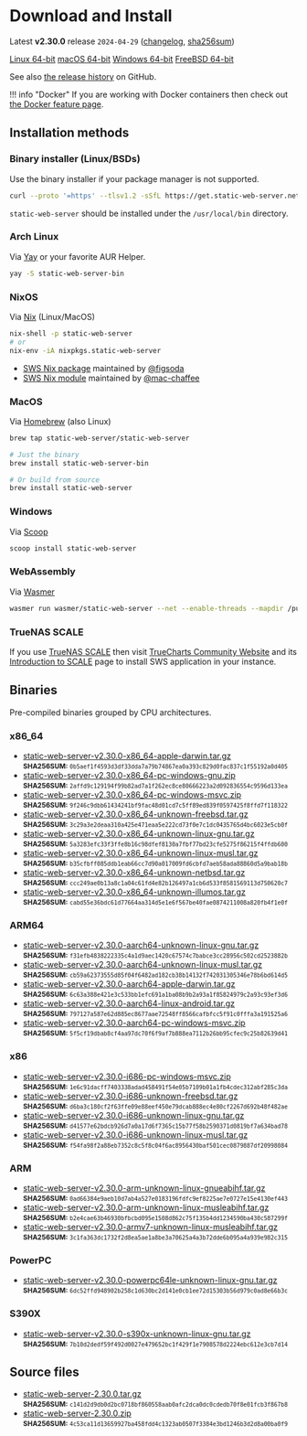 # Download and Install

Latest **v2.30.0** release `2024-04-29` ([changelog](https://github.com/static-web-server/static-web-server/releases/tag/v2.30.0), [sha256sum](https://github.com/static-web-server/static-web-server/releases/download/v2.30.0/static-web-server-v2.30.0-SHA256SUM))

<div class="featured-downloads">

<a class="md-button md-button-sm" href="https://github.com/static-web-server/static-web-server/releases/download/v2.30.0/static-web-server-v2.30.0-x86_64-unknown-linux-gnu.tar.gz">Linux 64-bit</a> <a class="md-button md-button-sm" href="https://github.com/static-web-server/static-web-server/releases/download/v2.30.0/static-web-server-v2.30.0-x86_64-apple-darwin.tar.gz">macOS 64-bit</a>
<a class="md-button md-button-sm" href="https://github.com/static-web-server/static-web-server/releases/download/v2.30.0/static-web-server-v2.30.0-x86_64-pc-windows-msvc.zip">Windows 64-bit</a>
<a class="md-button md-button-sm" href="https://github.com/static-web-server/static-web-server/releases/download/v2.30.0/static-web-server-v2.30.0-x86_64-unknown-freebsd.tar.gz">FreeBSD 64-bit</a>

</div>

See also [the release history](https://github.com/static-web-server/static-web-server/releases) on GitHub.

!!! info "Docker"
    If you are working with Docker containers then check out [the Docker feature page](https://static-web-server.net/features/docker/).

## Installation methods

### Binary installer (Linux/BSDs)

Use the binary installer if your package manager is not supported.

```sh
curl --proto '=https' --tlsv1.2 -sSfL https://get.static-web-server.net | sh
```

`static-web-server` should be installed under the `/usr/local/bin` directory.

### Arch Linux

Via [Yay](https://github.com/Jguer/yay) or your favorite AUR Helper.

```sh
yay -S static-web-server-bin
```

### NixOS

Via [Nix](https://github.com/NixOS/nix) (Linux/MacOS)

```sh
nix-shell -p static-web-server
# or
nix-env -iA nixpkgs.static-web-server
```

- [SWS Nix package](https://search.nixos.org/packages?show=static-web-server&from=0&size=50&sort=relevance&type=packages&query=static-web-server) maintained by [@figsoda](https://github.com/figsoda)
- [SWS Nix module](https://nixos.wiki/wiki/Static_Web_Server) maintained by [@mac-chaffee](https://github.com/mac-chaffee)

### MacOS

Via [Homebrew](https://brew.sh/) (also Linux)

```sh
brew tap static-web-server/static-web-server

# Just the binary
brew install static-web-server-bin

# Or build from source
brew install static-web-server
```

### Windows

Via [Scoop](https://scoop.sh/)

```powershell
scoop install static-web-server
```

### WebAssembly

Via [Wasmer](https://wasmer.io/wasmer/static-web-server/)

```sh
wasmer run wasmer/static-web-server --net --enable-threads --mapdir /public:/my/host/dir -- --port 8787
```

### TrueNAS SCALE

If you use [TrueNAS SCALE](https://www.truenas.com/truenas-scale/) then visit [TrueCharts Community Website](https://truecharts.org/charts/stable/static-web-server/) and its [Introduction to SCALE](https://truecharts.org/manual/SCALE/guides/scale-intro) page to install SWS application in your instance.  

## Binaries

Pre-compiled binaries grouped by CPU architectures.

### x86_64

- [static-web-server-v2.30.0-x86_64-apple-darwin.tar.gz](https://github.com/static-web-server/static-web-server/releases/download/v2.30.0/static-web-server-v2.30.0-x86_64-apple-darwin.tar.gz)<br>
<small>**SHA256SUM:** `0b5aef1f4593d3df33dda7a79b74867ea0a393c829d0fac837c1f55192a0d405`</small>
- [static-web-server-v2.30.0-x86_64-pc-windows-gnu.zip](https://github.com/static-web-server/static-web-server/releases/download/v2.30.0/static-web-server-v2.30.0-x86_64-pc-windows-gnu.zip)<br>
<small>**SHA256SUM:** `2affd9c129194f99b82ad7a1f262ec8ce80666223a2d092836554c9596d133ea`</small>
- [static-web-server-v2.30.0-x86_64-pc-windows-msvc.zip](https://github.com/static-web-server/static-web-server/releases/download/v2.30.0/static-web-server-v2.30.0-x86_64-pc-windows-msvc.zip)<br>
<small>**SHA256SUM:** `9f246c9dbb61434241bf9fac48d01cd7c5ff89ed839f0597425f8ffd7f118322`</small>
- [static-web-server-v2.30.0-x86_64-unknown-freebsd.tar.gz](https://github.com/static-web-server/static-web-server/releases/download/v2.30.0/static-web-server-v2.30.0-x86_64-unknown-freebsd.tar.gz)<br>
<small>**SHA256SUM:** `3c29a3e2deaa310a425e471eaa5e222cd73f0e7c1dc0435765d4bc6023e5cb0f`</small>
- [static-web-server-v2.30.0-x86_64-unknown-linux-gnu.tar.gz](https://github.com/static-web-server/static-web-server/releases/download/v2.30.0/static-web-server-v2.30.0-x86_64-unknown-linux-gnu.tar.gz)<br>
<small>**SHA256SUM:** `5a3283efc33f3ffe8b16c98dfef8130a7fbf77bd23cfe5275f86215f4ffdb600`</small>
- [static-web-server-v2.30.0-x86_64-unknown-linux-musl.tar.gz](https://github.com/static-web-server/static-web-server/releases/download/v2.30.0/static-web-server-v2.30.0-x86_64-unknown-linux-musl.tar.gz)<br>
<small>**SHA256SUM:** `b35cfbff085ddb1eab66cc7d90a017009fd6cbfd7aeb58ada88860d5a9bab18b`</small>
- [static-web-server-v2.30.0-x86_64-unknown-netbsd.tar.gz](https://github.com/static-web-server/static-web-server/releases/download/v2.30.0/static-web-server-v2.30.0-x86_64-unknown-netbsd.tar.gz)<br>
<small>**SHA256SUM:** `ccc249ae0b13a8c1a04c61fd4e82b126497a1cb6d533f8581569113d750620c7`</small>
- [static-web-server-v2.30.0-x86_64-unknown-illumos.tar.gz](https://github.com/static-web-server/static-web-server/releases/download/v2.30.0/static-web-server-v2.30.0-x86_64-unknown-illumos.tar.gz)<br>
<small>**SHA256SUM:** `cabd55e36bdc61d77664aa314d5e1e6f567be40fae0874211008a820fb4f1e0f`</small>

### ARM64

- [static-web-server-v2.30.0-aarch64-unknown-linux-gnu.tar.gz](https://github.com/static-web-server/static-web-server/releases/download/v2.30.0/static-web-server-v2.30.0-aarch64-unknown-linux-gnu.tar.gz)<br>
<small>**SHA256SUM:** `f31efb4838222335c4a1d9aec1420c67574c7babce3cc28956c502cd2523882b`</small>
- [static-web-server-v2.30.0-aarch64-unknown-linux-musl.tar.gz](https://github.com/static-web-server/static-web-server/releases/download/v2.30.0/static-web-server-v2.30.0-aarch64-unknown-linux-musl.tar.gz)<br>
<small>**SHA256SUM:** `cb59a62373555d85f04f6482ad182cb38b14132f742031305346e78b6bd614d5`</small>
- [static-web-server-v2.30.0-aarch64-apple-darwin.tar.gz](https://github.com/static-web-server/static-web-server/releases/download/v2.30.0/static-web-server-v2.30.0-aarch64-apple-darwin.tar.gz)<br>
<small>**SHA256SUM:** `6c63a388e421e3c533bb1efc691a1ba08b9b2a93a1f85824979c2a93c93ef3d6`</small>
- [static-web-server-v2.30.0-aarch64-linux-android.tar.gz](https://github.com/static-web-server/static-web-server/releases/download/v2.30.0/static-web-server-v2.30.0-aarch64-linux-android.tar.gz)<br>
<small>**SHA256SUM:** `797127a587e62d885ec8677aae72548ff8566cafbfcc5f91c0fffa3a191525a6`</small>
- [static-web-server-v2.30.0-aarch64-pc-windows-msvc.zip](https://github.com/static-web-server/static-web-server/releases/download/v2.30.0/static-web-server-v2.30.0-aarch64-pc-windows-msvc.zip)<br>
<small>**SHA256SUM:** `5f5cf19dbab8cf4aa97dc70f6f9af7b888ea7112b26bb95cfec9c25b82639d41`</small>

### x86

- [static-web-server-v2.30.0-i686-pc-windows-msvc.zip](https://github.com/static-web-server/static-web-server/releases/download/v2.30.0/static-web-server-v2.30.0-i686-pc-windows-msvc.zip)<br>
<small>**SHA256SUM:** `1e6c91dacff7403338adad458491f54e05b7109b01a1fb4cdec312abf285c3da`</small>
- [static-web-server-v2.30.0-i686-unknown-freebsd.tar.gz](https://github.com/static-web-server/static-web-server/releases/download/v2.30.0/static-web-server-v2.30.0-i686-unknown-freebsd.tar.gz)<br>
<small>**SHA256SUM:** `d6ba3c180cf2f63ffe09e88eef450e79dcab888ec4e80cf2267d692b48f482ae`</small>
- [static-web-server-v2.30.0-i686-unknown-linux-gnu.tar.gz](https://github.com/static-web-server/static-web-server/releases/download/v2.30.0/static-web-server-v2.30.0-i686-unknown-linux-gnu.tar.gz)<br>
<small>**SHA256SUM:** `d41577e62bdcb926d7a0a17d6f7365c15b77f58b2590371d0819bf7a634bad78`</small>
- [static-web-server-v2.30.0-i686-unknown-linux-musl.tar.gz](https://github.com/static-web-server/static-web-server/releases/download/v2.30.0/static-web-server-v2.30.0-i686-unknown-linux-musl.tar.gz)<br>
<small>**SHA256SUM:** `f54fa98f2a88eb7352c8c5f8c04f6ac8956430baf501cec0879887df20998084`</small>

### ARM

- [static-web-server-v2.30.0-arm-unknown-linux-gnueabihf.tar.gz](https://github.com/static-web-server/static-web-server/releases/download/v2.30.0/static-web-server-v2.30.0-arm-unknown-linux-gnueabihf.tar.gz)<br>
<small>**SHA256SUM:** `0ad66384e9aeb10d7ab4a527e0183196fdfc9ef8225ae7e0727e15e4130ef443`</small>
- [static-web-server-v2.30.0-arm-unknown-linux-musleabihf.tar.gz](https://github.com/static-web-server/static-web-server/releases/download/v2.30.0/static-web-server-v2.30.0-arm-unknown-linux-musleabihf.tar.gz)<br>
<small>**SHA256SUM:** `b2e4cae63b46930bfbcbd095e1508d862c75f135b4dd1234590ba430c587299f`</small>
- [static-web-server-v2.30.0-armv7-unknown-linux-musleabihf.tar.gz](https://github.com/static-web-server/static-web-server/releases/download/v2.30.0/static-web-server-v2.30.0-armv7-unknown-linux-musleabihf.tar.gz)<br>
<small>**SHA256SUM:** `3c1fa363dc1732f2d8ea5ae1a8be3a70625a4a3b72dde6b095a4a939e982c315`</small>

### PowerPC

- [static-web-server-v2.30.0-powerpc64le-unknown-linux-gnu.tar.gz](https://github.com/static-web-server/static-web-server/releases/download/v2.30.0/static-web-server-v2.30.0-powerpc64le-unknown-linux-gnu.tar.gz)<br>
<small>**SHA256SUM:** `6dc52ffd948902b258c1d630bc2d141e0cb1ee72d15303b56d979c0ad8e66b3c`</small>

### S390X

- [static-web-server-v2.30.0-s390x-unknown-linux-gnu.tar.gz](https://github.com/static-web-server/static-web-server/releases/download/v2.30.0/static-web-server-v2.30.0-s390x-unknown-linux-gnu.tar.gz)<br>
<small>**SHA256SUM:** `7b10d2dedf59f492d0027e479652bc1f429f1e7908578d2224ebc612e3cb7d14`</small>

## Source files

- [static-web-server-2.30.0.tar.gz](https://github.com/static-web-server/static-web-server/archive/refs/tags/v2.30.0.tar.gz)<br>
<small>**SHA256SUM:** `c141d2d9db0d2bc0718bf860558aab0afc2dca0dc0cdedb70f8e01fcb3f867b8`</small>
- [static-web-server-2.30.0.zip](https://github.com/static-web-server/static-web-server/archive/refs/tags/v2.30.0.zip)<br>
<small>**SHA256SUM:** `4c53ca11d13659927ba458fdd4c1323ab0507f3384e3bd1246b3d2d8a00ba0f9`</small>
